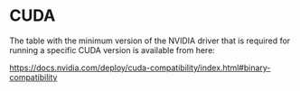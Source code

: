 # CUDA

The table with the minimum version of the NVIDIA driver that is required
for running a specific CUDA version is available from here:

https://docs.nvidia.com/deploy/cuda-compatibility/index.html#binary-compatibility
